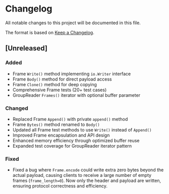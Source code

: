 # Changelog

All notable changes to this project will be documented in this file.

The format is based on [Keep a Changelog](https://keepachangelog.com/en/1.0.0/).

## [Unreleased]

### Added

- Frame `Write()` method implementing `io.Writer` interface
- Frame `Body()` method for direct payload access
- Frame `Clone()` method for deep copying
- Comprehensive Frame tests (20+ test cases)
- GroupReader `Frames()` iterator with optional buffer parameter

### Changed

- Replaced Frame `Append()` with private `append()` method
- Frame `Bytes()` method renamed to `Body()`
- Updated all Frame test methods to use `Write()` instead of `Append()`
- Improved Frame encapsulation and API design
- Enhanced memory efficiency through optimized buffer reuse
- Expanded test coverage for GroupReader iterator pattern

### Fixed

- Fixed a bug where `Frame.encode` could write extra zero bytes beyond the actual payload, causing clients to receive a large number of empty frames (`frame_length=0`). Now only the header and payload are written, ensuring protocol correctness and efficiency.


